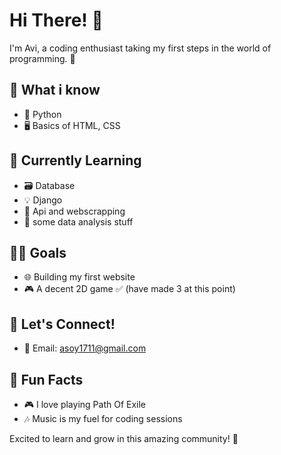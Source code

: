 # Hi There! 👋

I'm Avi, a coding enthusiast taking my first steps in the world of programming. 🚀

## 🏅 What i know
- 🐍 Python
- 🖥️ Basics of HTML, CSS
  
## 🌱 Currently Learning
- 🗃️ Database
- 💡 Django
- 📜 Api and webscrapping
- 🧮 some data analysis stuff
  
## 👩‍💻 Goals
- 🌐 Building my first website
- 🎮 A decent 2D game ✅ (have made 3 at this point)

## 🤝 Let's Connect!
- 📧 Email: asoy1711@gmail.com

## 🌈 Fun Facts
- 🎮 I love playing Path Of Exile
- 🎶 Music is my fuel for coding sessions

Excited to learn and grow in this amazing community! 🚀
